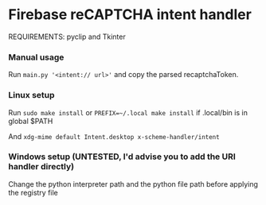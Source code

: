 # Firebase reCAPTCHA intent handler

REQUIREMENTS: pyclip and Tkinter

### Manual usage

Run `main.py '<intent:// url>'` and copy the parsed recaptchaToken.

### Linux setup

Run `sudo make install` or `PREFIX=~/.local make install` if .local/bin is in global $PATH

And `xdg-mime default Intent.desktop x-scheme-handler/intent`

### Windows setup (UNTESTED, I'd advise you to add the URI handler directly)

Change the python interpreter path and the python file path before applying the registry file
